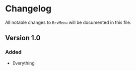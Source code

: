 # Changelog

All notable changes to `BrvMenu` will be documented in this file.

## Version 1.0

### Added
- Everything
